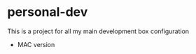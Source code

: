 personal-dev
============

This is a project for all my main development box configuration

* MAC version
